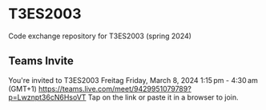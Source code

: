 # T3ES2003
Code exchange repository for T3ES2003 (spring 2024)


## Teams Invite

You're invited to T3ES2003 Freitag
Friday, March 8, 2024
1:15 pm - 4:30 am (GMT+1)
https://teams.live.com/meet/9429951079789?p=Lwznpt36cN6HsoVT
Tap on the link or paste it in a browser to join.


